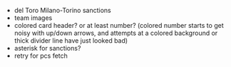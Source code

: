 - del Toro Milano-Torino sanctions
- team images
- colored card header? or at least number? (colored number starts to get noisy with up/down arrows, and attempts at a colored background or thick divider line have just looked bad)
- asterisk for sanctions?
- retry for pcs fetch
